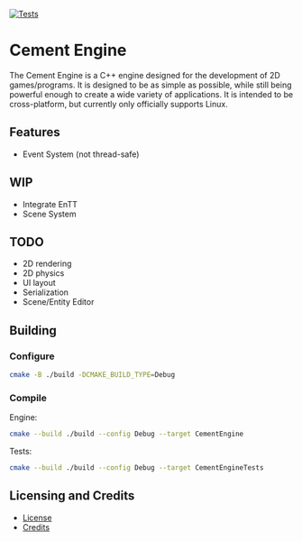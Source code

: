 [![Tests](https://github.com/Kolterdyx/CementEngine/actions/workflows/cmake.yml/badge.svg)](https://github.com/Kolterdyx/CementEngine/actions/workflows/cmake.yml)

# Cement Engine

The Cement Engine is a C++ engine designed for the development of 2D games/programs. It is designed to be as simple as
possible, while still being powerful enough to create a wide variety of applications. It is intended to be cross-platform,
but currently only officially supports Linux.

## Features

* Event System (not thread-safe)

## WIP

* Integrate EnTT
* Scene System

## TODO

* 2D rendering
* 2D physics
* UI layout
* Serialization
* Scene/Entity Editor

## Building

### Configure
```bash
cmake -B ./build -DCMAKE_BUILD_TYPE=Debug
```

### Compile

Engine:
```bash
cmake --build ./build --config Debug --target CementEngine
```

Tests:
```bash
cmake --build ./build --config Debug --target CementEngineTests
```

## Licensing and Credits

* [License](LICENSE.txt)
* [Credits](CREDITS.md)